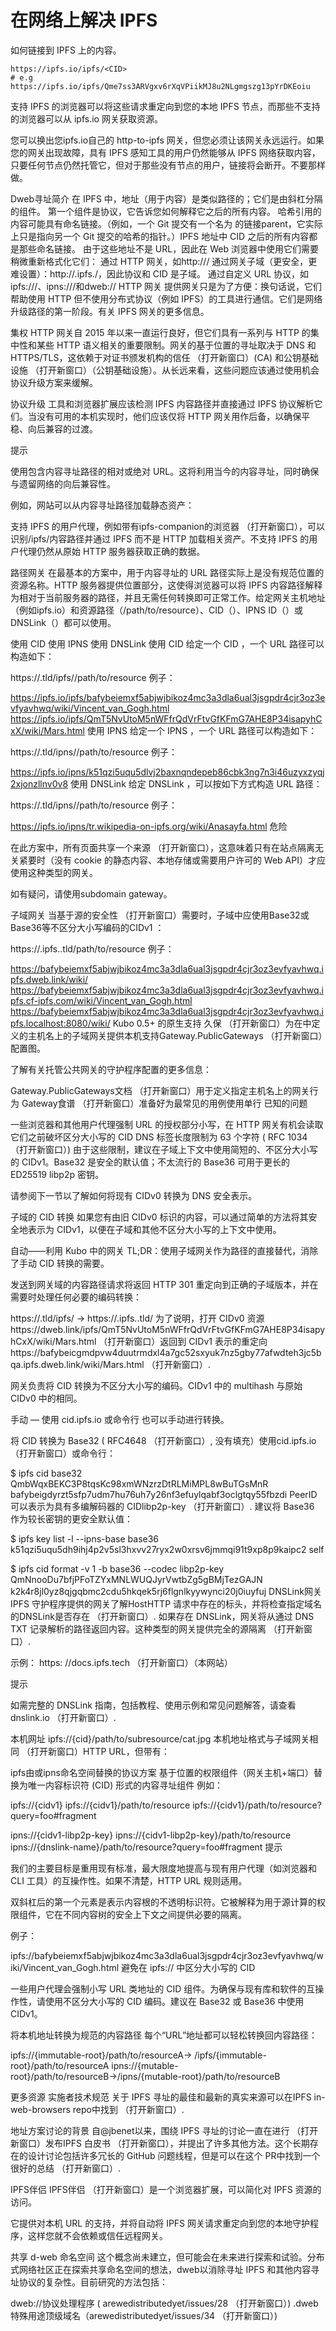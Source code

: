 # 在网络上解决 IPFS
如何链接到 IPFS 上的内容。

	https://ipfs.io/ipfs/<CID>
	# e.g
	https://ipfs.io/ipfs/Qme7ss3ARVgxv6rXqVPiikMJ8u2NLgmgszg13pYrDKEoiu
支持 IPFS 的浏览器可以将这些请求重定向到您的本地 IPFS 节点，而那些不支持的浏览器可以从 ipfs.io 网关获取资源。

您可以换出您ipfs.io自己的 http-to-ipfs 网关，但您必须让该网关永远运行。如果您的网关出现故障，具有 IPFS 感知工具的用户仍然能够从 IPFS 网络获取内容，只要任何节点仍然托管它，但对于那些没有节点的用户，链接将会断开。不要那样做。

Dweb寻址简介
在 IPFS 中，地址（用于内容）是类似路径的；它们是由斜杠分隔的组件。
第一个组件是协议，它告诉您如何解释它之后的所有内容。
哈希引用的内容可能具有命名链接。（例如，一个 Git 提交有一个名为 的链接parent，它实际上只是指向另一个 Git 提交的哈希的指针。）IPFS 地址中 CID 之后的所有内容都是那些命名链接。
由于这些地址不是 URL，因此在 Web 浏览器中使用它们需要稍微重新格式化它们：
通过 HTTP 网关，如http://<gateway host>/<IPFS address>
通过网关子域（更安全，更难设置）：http://<cid>.ipfs.<gateway host>/<path>，因此协议和 CID 是子域。
通过自定义 URL 协议，如ipfs://<CID>/<path>、ipns://<peer ID>/<path>和dweb://<IPFS address>
HTTP 网关
提供网关只是为了方便：换句话说，它们帮助使用 HTTP 但不使用分布式协议（例如 IPFS）的工具进行通信。它们是网络升级路径的第一阶段。有关 IPFS 网关的更多信息。

集权
HTTP 网关自 2015 年以来一直运行良好，但它们具有一系列与 HTTP 的集中性和某些 HTTP 语义相关的重要限制。网关的基于位置的寻址取决于 DNS 和 HTTPS/TLS，这依赖于对证书颁发机构的信任 （打开新窗口）(CA) 和公钥基础设施 （打开新窗口）（公钥基础设施）。从长远来看，这些问题应该通过使用机会协议升级方案来缓解。

协议升级
工具和浏览器扩展应该检测 IPFS 内容路径并直接通过 IPFS 协议解析它们。当没有可用的本机实现时，他们应该仅将 HTTP 网关用作后备，以确保平稳、向后兼容的过渡。

提示

使用包含内容寻址路径的相对或绝对 URL。这将利用当今的内容寻址，同时确保与遗留网络的向后兼容性。

例如，网站可以从内容寻址路径加载静态资产：

<link rel="stylesheet" href="https://example.com/ipfs/QmNrgEMcUygbKzZeZgYFosdd27VE9KnWbyUD73bKZJ3bGi?filename=style.css">
<link rel="stylesheet" href="/ipfs/QmNrgEMcUygbKzZeZgYFosdd27VE9KnWbyUD73bKZJ3bGi?filename=style.css">
支持 IPFS 的用户代理，例如带有ipfs-companion的浏览器 （打开新窗口），可以识别/ipfs/<CID>内容路径并通过 IPFS 而不是 HTTP 加载相关资产。不支持 IPFS 的用户代理仍然从原始 HTTP 服务器获取正确的数据。

路径网关
在最基本的方案中，用于内容寻址的 URL 路径实际上是没有规范位置的资源名称。HTTP 服务器提供位置部分，这使得浏览器可以将 IPFS 内容路径解释为相对于当前服务器的路径，并且无需任何转换即可正常工作。给定网关主机地址（例如ipfs.io）和资源路径（/path/to/resource）、CID（<cid>）、IPNS ID（<ipnsid>）或DNSLink（<dnslink>）都可以使用。

使用 CID
使用 IPNS
使用 DNSLink
使用 CID
给定一个 CID <cid>，一个 URL 路径可以构造如下：

https://<gateway-host>.tld/ipfs/<cid>/path/to/resource
例子：

https://ipfs.io/ipfs/bafybeiemxf5abjwjbikoz4mc3a3dla6ual3jsgpdr4cjr3oz3evfyavhwq/wiki/Vincent_van_Gogh.html
https://ipfs.io/ipfs/QmT5NvUtoM5nWFfrQdVrFtvGfKFmG7AHE8P34isapyhCxX/wiki/Mars.html
使用 IPNS
给定一个 IPNS <ipnsid>，一个 URL 路径可以构造如下：

https://<gateway-host>.tld/ipns/<ipnsid>/path/to/resource
例子：

https://ipfs.io/ipns/k51qzi5uqu5dlvj2baxnqndepeb86cbk3ng7n3i46uzyxzyqj2xjonzllnv0v8
使用 DNSLink
给定 DNSLink <dnslink>，可以按如下方式构造 URL 路径：

https://<gateway-host>.tld/ipns/<dnslink>/path/to/resource
例子：

https://ipfs.io/ipns/tr.wikipedia-on-ipfs.org/wiki/Anasayfa.html
危险

在此方案中，所有页面共享一个来源 （打开新窗口），这意味着只有在站点隔离无关紧要时（没有 cookie 的静态内容、本地存储或需要用户许可的 Web API）才应使用这种类型的网关。

如有疑问，请使用subdomain gateway。

子域网关
当基于源的安全性 （打开新窗口）需要时，子域中应使用Base32或Base36等不区分大小写编码的CIDv1 ：

https://<cidv1b32>.ipfs.<gateway-host>.tld/path/to/resource
例子：

https://bafybeiemxf5abjwjbikoz4mc3a3dla6ual3jsgpdr4cjr3oz3evfyavhwq.ipfs.dweb.link/wiki/
https://bafybeiemxf5abjwjbikoz4mc3a3dla6ual3jsgpdr4cjr3oz3evfyavhwq.ipfs.cf-ipfs.com/wiki/Vincent_van_Gogh.html
https://bafybeiemxf5abjwjbikoz4mc3a3dla6ual3jsgpdr4cjr3oz3evfyavhwq.ipfs.localhost:8080/wiki/
Kubo 0.5+ 的原生支持
久保 （打开新窗口）为在中定义的主机名上的子域网关提供本机支持Gateway.PublicGateways （打开新窗口）配置图。

了解有关托管公共网关的守护程序配置的更多信息：

Gateway.PublicGateways文档 （打开新窗口）用于定义指定主机名上的网关行为
Gateway食谱 （打开新窗口）准备好为最常见的用例使用单行
已知的问题

一些浏览器和其他用户代理强制 URL 的授权部分小写，在 HTTP 网关有机会读取它们之前破坏区分大小写的 CID
DNS 标签长度限制为 63 个字符 ( RFC 1034 （打开新窗口）)
由于这些限制，建议在子域上下文中使用简短的、不区分大小写的 CIDv1。Base32 是安全的默认值；不太流行的 Base36 可用于更长的 ED25519 libp2p 密钥。

请参阅下一节以了解如何将现有 CIDv0 转换为 DNS 安全表示。

子域的 CID 转换
如果您有由旧 CIDv0 标识的内容，可以通过简单的方法将其安全地表示为 CIDv1，以便在子域和其他不区分大小写的上下文中使用。

自动——利用 Kubo 中的网关
TL;DR：使用子域网关作为路径的直接替代，消除了手动 CID 转换的需要。

发送到网关域的内容路径请求将返回 HTTP 301 重定向到正确的子域版本，并在需要时处理任何必要的编码转换：

https://<gateway-host>.tld/ipfs/<cid> -> https://<cidv1>.ipfs.<gateway-host>.tld/
为了说明，打开 CIDv0 资源https://dweb.link/ipfs/QmT5NvUtoM5nWFfrQdVrFtvGfKFmG7AHE8P34isapyhCxX/wiki/Mars.html （打开新窗口）返回到 CIDv1 表示的重定向https://bafybeicgmdpvw4duutrmdxl4a7gc52sxyuk7nz5gby77afwdteh3jc5bqa.ipfs.dweb.link/wiki/Mars.html （打开新窗口）.

网关负责将 CID 转换为不区分大小写的编码。CIDv1 中的 multihash 与原始 CIDv0 中的相同。

手动 — 使用 cid.ipfs.io 或命令行
也可以手动进行转换。

将 CID 转换为 Base32 ( RFC4648 （打开新窗口）, 没有填充）使用cid.ipfs.io （打开新窗口）或命令行：

$ ipfs cid base32 QmbWqxBEKC3P8tqsKc98xmWNzrzDtRLMiMPL8wBuTGsMnR
bafybeigdyrzt5sfp7udm7hu76uh7y26nf3efuylqabf3oclgtqy55fbzdi
PeerID 可以表示为具有多编解码器的 CIDlibp2p-key （打开新窗口）. 建议将 Base36 作为较长密钥的更安全默认值：

$ ipfs key list -l --ipns-base base36
k51qzi5uqu5dh9ihj4p2v5sl3hxvv27ryx2w0xrsv6jmmqi91t9xp8p9kaipc2 self

$ ipfs cid format -v 1 -b base36 --codec libp2p-key QmNnooDu7bfjPFoTZYxMNLWUQJyrVwtbZg5gBMjTezGAJN
k2k4r8jl0yz8qjgqbmc2cdu5hkqek5rj6flgnlkyywynci20j0iuyfuj
DNSLink网关
IPFS 守护程序提供的网关了解HostHTTP 请求中存在的标头，并将检查指定域名的DNSLink是否存在 （打开新窗口）. 如果存在 DNSLink，网关将从通过 DNS TXT 记录解析的路径返回内容。这种类型的网关提供完全的源隔离 （打开新窗口）.

示例： https: //docs.ipfs.tech （打开新窗口）（本网站）

提示

如需完整的 DNSLink 指南，包括教程、使用示例和常见问题解答，请查看dnslink.io （打开新窗口）.

本机网址
ipfs://{cid}/path/to/subresource/cat.jpg
本机地址格式与子域网关相同 （打开新窗口）HTTP URL，但带有：

ipfs由或ipns命名空间替换的协议方案
基于位置的权限组件（网关主机+端口）替换为唯一内容标识符 (CID) 形式的内容寻址组件
例如：

ipfs://{cidv1}
ipfs://{cidv1}/path/to/resource
ipfs://{cidv1}/path/to/resource?query=foo#fragment

ipns://{cidv1-libp2p-key}
ipns://{cidv1-libp2p-key}/path/to/resource
ipns://{dnslink-name}/path/to/resource?query=foo#fragment
提示

我们的主要目标是重用现有标准，最大限度地提高与现有用户代理（如浏览器和 CLI 工具）的互操作性。如果不清楚，HTTP URL 规则适用。

双斜杠后的第一个元素是表示内容根的不透明标识符。它被解释为用于源计算的权限组件，它在不同内容树的安全上下文之间提供必要的隔离。

例子：

ipfs://bafybeiemxf5abjwjbikoz4mc3a3dla6ual3jsgpdr4cjr3oz3evfyavhwq/wiki/Vincent_van_Gogh.html
避免在 ipfs:// 中区分大小写的 CID

一些用户代理会强制小写 URL 类地址的 CID 组件。为确保与现有库和软件的互操作性，请使用不区分大小写的 CID 编码。建议在 Base32 或 Base36 中使用 CIDv1。

将本机地址转换为规范的内容路径
每个“URL”地址都可以轻松转换回内容路径：

ipfs://{immutable-root}/path/to/resourceA→ /ipfs/{immutable-root}/path/to/resourceA
ipns://{mutable-root}/path/to/resourceB→/ipns/{mutable-root}/path/to/resourceB

更多资源
实施者技术规范
关于 IPFS 寻址的最佳和最新的真实来源可以在IPFS in-web-browsers repo中找到 （打开新窗口）.

地址方案讨论的背景
自@jbenet以来，围绕 IPFS 寻址的讨论一直在进行 （打开新窗口）发布IPFS 白皮书 （打开新窗口），并提出了许多其他方法。这个长期存在的设计讨论包括许多冗长的 GitHub 问题线程，但是可以在这个 PR中找到一个很好的总结 （打开新窗口）.

IPFS伴侣
IPFS伴侣 （打开新窗口）是一个浏览器扩展，可以简化对 IPFS 资源的访问。

它提供对本机 URL 的支持，并将自动将 IPFS 网关请求重定向到您的本地守护程序，这样您就不会依赖或信任远程网关。

共享 d-web 命名空间
这个概念尚未建立，但可能会在未来进行探索和试验。分布式网络社区正在探索共享命名空间的想法，dweb以消除寻址 IPFS 和其他内容寻址协议的复杂性。目前研究的方法包括：

dweb://协议处理程序 ( arewedistributedyet/issues/28 （打开新窗口）)
.dweb特殊用途顶级域名（arewedistributedyet/issues/34 （打开新窗口）)